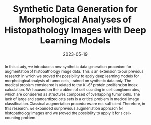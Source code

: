 ---
title: 'Synthetic Data Generation for Morphological Analyses of Histopathology Images with Deep Learning Models'

# Authors
# If you created a profile for a user (e.g. the default `admin` user), write the username (folder name) here
# and it will be replaced with their full name and linked to their profile.
authors:
- Martin Tabakov 
- Krzysztof Galus 
- Artur Zawisza 
- Adam R. Chlopowiec
- Adrian B. Chlopowiec
- admin

# Author notes (optional)

date: '2023-05-19'
doi: 'https://doi.org/10.1142/S2196888823500057'

# Schedule page publish date (NOT publication's date).
publishDate: '2017-01-01T00:00:00Z'

# Publication type.
# Accepts a single type but formatted as a YAML list (for Hugo requirements).
# Enter a publication type from the CSL standard.
publication_types: ['paper-journal']

# Publication name and optional abbreviated publication name.
publication: In *Vietnam Journal of Computer Science*
publication_short: In *Viet. Comp. Sci.*

abstract: 'In this study, we introduce a new synthetic data generation procedure for augmentation of histopathology image data. This is an extension to our previous research in which we proved the possibility to apply deep learning models for morphological analysis of tumor cells, trained on synthetic data only. The medical problem considered is related to the Ki-67 protein proliferation index calculation. We focused on the problem of cell counting in cell conglomerates, which are considered as structures composed of overlapping tumor cells. The lack of large and standardized data sets is a critical problem in medical image classification. Classical augmentation procedures are not sufficient. Therefore, in this research, we expanded our previous augmentation approach for histopathology images and we proved the possibility to apply it for a cell-counting problem.'

# Summary. An optional shortened abstract.

tags: 
- Computer Vision
- AI in medicine

# Display this page in the Featured widget?
featured: false


url_pdf: ''
url_code: ''
url_dataset: ''
url_poster: ''
url_project: ''
url_slides: ''
url_source: ''
url_video: ''

# Featured image
# To use, add an image named `featured.jpg/png` to your page's folder.
---